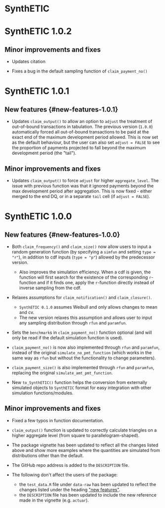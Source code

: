 # SynthETIC

# SynthETIC 1.0.2

## Minor improvements and fixes 

* Updates citation

* Fixes a bug in the default sampling function of `claim_payment_no()`

# SynthETIC 1.0.1

## New features {#new-features-1.0.1}

* Updates `claim_output()` to allow an option to `adjust` the treatment of
out-of-bound transactions in tabulation. The previous version (`1.0.0`) 
automatically forced all out-of-bound transactions to be paid at the exact end 
of the maximum development period allowed. This is now set as the default
behaviour, but the user can also set `adjust = FALSE` to see the proportion of
payments projected to fall beyond the maximum development period (the "tail").

## Minor improvements and fixes 

* Updates `claim_output()` to force `adjust` for higher `aggregate_level`. The
issue with previous function was that it ignored payments beyond the max
development period after aggregation. This is now fixed - either merged to the
end DQ, or in a separate `tail` cell (if `adjust = FALSE`).


# SynthETIC 1.0.0

## New features {#new-features-1.0.0}

* Both `claim_frequency()` and `claim_size()` now allow users to input a random
generation function (by specifying a `simfun` and setting `type = "r"`), in 
addition to cdf inputs (`type = "p"`) allowed by the predecessor version.
  - Also improves the simulation efficiency. When a cdf is given, the function
  will first search for the existence of the corresponding `r`-function and if
  it finds one, apply the `r`-function directly instead of inverse sampling from
  the cdf.

* Relaxes assumptions for `claim_notification()` and `claim_closure()`.
  - `SynthETIC 0.1.0` assumes Weibull and only allows changes to mean and cv.
  - The new version relaxes this assumption and allows user to input any
  sampling distribution through `rfun` and `paramfun`.

* Sets the `benchmark`s in `claim_payment_no()` function optional (and will only
be read if the default simulation function is used).

* `claim_payment_no()` is now also implemented through `rfun` and `paramfun`,
instead of the original `simulate_no_pmt_function` (which works in the same way
as `rfun` but without the functionality to change parameters).

* `claim_payment_size()` is also implemented through `rfun` and `paramfun`, 
replacing the original `simulate_amt_pmt_function`.

* New `to_SynthETIC()` function helps the conversion from externally simulated
objects to `SynthETIC` format for easy integration with other simulation 
functions/modules.

## Minor improvements and fixes 

* Fixed a few typos in function documentation.

* `claim_output()` function is updated to correctly calculate triangles on a
higher aggregate level (from square to parallelogram-shaped).

* The package vignette has been updated to reflect all the changes listed above
and show more examples where the quantities are simulated from distributions
other than the default.

* The GitHub repo address is added to the `DESCRIPTION` file.

* The following don't affect the users of the package:
  - the `test_data.R` file under `data-raw` has been updated to reflect the 
  changes listed under the heading ["new features"](#new-features-1.0.0).
  - the `DESCRIPTION` file has been updated to include the new reference made
  in the vignette (e.g. `actuar`).



